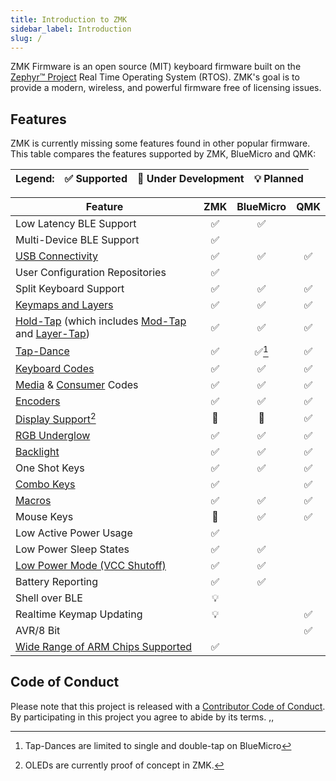 ```yaml
---
title: Introduction to ZMK
sidebar_label: Introduction
slug: /
---
```


ZMK Firmware is an open source (MIT) keyboard
firmware built on the [Zephyr™ Project](https://zephyrproject.org/) Real Time Operating System (RTOS). ZMK's goal is to provide a modern, wireless, and powerful firmware free of licensing issues.

## Features

ZMK is currently missing some features found in other popular firmware. This table compares the features supported by ZMK, BlueMicro and QMK:

| Legend: | ✅ Supported | 🚧 Under Development | 💡 Planned |
| :------ | :----------- | :------------------- | :--------- |

| **Feature**                                                                                                                        | ZMK | BlueMicro | QMK |
| ---------------------------------------------------------------------------------------------------------------------------------- | :-: | :-------: | :-: |
| Low Latency BLE Support                                                                                                            | ✅  |    ✅     |     |
| Multi-Device BLE Support                                                                                                           | ✅  |           |     |
| [USB Connectivity](behaviors/outputs.md)                                                                                           | ✅  |    ✅     | ✅  |
| User Configuration Repositories                                                                                                    | ✅  |           |     |
| Split Keyboard Support                                                                                                             | ✅  |    ✅     | ✅  |
| [Keymaps and Layers](behaviors/layers.md)                                                                                          | ✅  |    ✅     | ✅  |
| [Hold-Tap](behaviors/hold-tap.mdx) (which includes [Mod-Tap](behaviors/mod-tap.md) and [Layer-Tap](behaviors/layers.md#layer-tap)) | ✅  |    ✅     | ✅  |
| [Tap-Dance](behaviors/tap-dance.mdx)                                                                                               | ✅  |  ✅[^2]   | ✅  |
| [Keyboard Codes](codes/index.mdx#keyboard)                                                                                         | ✅  |    ✅     | ✅  |
| [Media](codes/index.mdx#media-controls) & [Consumer](codes/index.mdx#consumer-controls) Codes                                      | ✅  |    ✅     | ✅  |
| [Encoders](features/encoders.md)                                                                                                   | ✅  |    ✅     | ✅  |
| [Display Support](features/displays.md)[^1]                                                                                        | 🚧  |    🚧     | ✅  |
| [RGB Underglow](features/underglow.md)                                                                                             | ✅  |    ✅     | ✅  |
| [Backlight](features/backlight.mdx)                                                                                                | ✅  |    ✅     | ✅  |
| One Shot Keys                                                                                                                      | ✅  |    ✅     | ✅  |
| [Combo Keys](features/combos.md)                                                                                                   | ✅  |           | ✅  |
| [Macros](behaviors/macros.md)                                                                                                      | ✅  |    ✅     | ✅  |
| Mouse Keys                                                                                                                         | 🚧  |    ✅     | ✅  |
| Low Active Power Usage                                                                                                             | ✅  |           |     |
| Low Power Sleep States                                                                                                             | ✅  |    ✅     |     |
| [Low Power Mode (VCC Shutoff)](behaviors/power.md)                                                                                 | ✅  |    ✅     |     |
| Battery Reporting                                                                                                                  | ✅  |    ✅     |     |
| Shell over BLE                                                                                                                     | 💡  |           |     |
| Realtime Keymap Updating                                                                                                           | 💡  |           | ✅  |
| AVR/8 Bit                                                                                                                          |     |           | ✅  |
| [Wide Range of ARM Chips Supported](https://docs.zephyrproject.org/3.5.0/boards/index.html)                                        | ✅  |           |     |

[^2]: Tap-Dances are limited to single and double-tap on BlueMicro
[^1]: OLEDs are currently proof of concept in ZMK.

## Code of Conduct


Please note that this project is released with a
[Contributor Code of Conduct](https://www.contributor-covenant.org/version/2/0/code_of_conduct/).
By participating in this project you agree to abide by its terms.
,,
